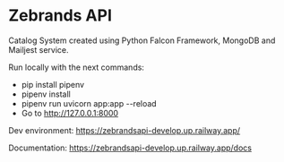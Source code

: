 
# Zebrands API
Catalog System created using Python Falcon Framework, MongoDB and Mailjest service.

Run locally with the next commands:
- pip install pipenv
- pipenv install
- pipenv run uvicorn app:app --reload
- Go to http://127.0.0.1:8000

Dev environment: https://zebrandsapi-develop.up.railway.app/

Documentation: https://zebrandsapi-develop.up.railway.app/docs
